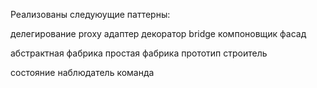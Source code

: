 Реализованы следуюущие паттерны: 

делегирование
proxy
адаптер
декоратор
bridge
компоновщик
фасад

абстрактная фабрика
простая фабрика
прототип
строитель

состояние
наблюдатель
команда